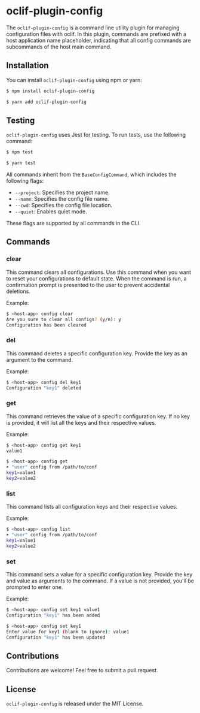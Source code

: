 # oclif-plugin-config

The `oclif-plugin-config` is a command line utility plugin for managing configuration files with oclif. In this plugin,
commands are prefixed with a host application name placeholder, indicating that all config commands are subcommands of
the host main command.

## Installation

You can install `oclif-plugin-config` using npm or yarn:

```bash
$ npm install oclif-plugin-config
```

```bash
$ yarn add oclif-plugin-config
```

## Testing

`oclif-plugin-config` uses Jest for testing. To run tests, use the following command:

```bash
$ npm test
```

```bash
$ yarn test
```

All commands inherit from the `BaseConfigCommand`, which includes the following flags:

- `--project`: Specifies the project name.
- `--name`: Specifies the config file name.
- `--cwd`: Specifies the config file location.
- `--quiet`: Enables quiet mode.

These flags are supported by all commands in the CLI.

## Commands

### clear

This command clears all configurations. Use this command when you want to reset your configurations to default state.
When the command is run, a confirmation prompt is presented to the user to prevent accidental deletions.

Example:

```bash
$ <host-app> config clear
Are you sure to clear all configs? (y/n): y
Configuration has been cleared
```

### del

This command deletes a specific configuration key. Provide the key as an argument to the command.

Example:

```bash
$ <host-app> config del key1
Configuration "key1" deleted
```

### get

This command retrieves the value of a specific configuration key. If no key is provided, it will list all the keys and
their respective values.

Example:

```bash
$ <host-app> config get key1
value1
```

```bash
$ <host-app> config get
➤ "user" config from /path/to/conf
key1=value1
key2=value2
```

### list

This command lists all configuration keys and their respective values.

Example:

```bash
$ <host-app> config list
➤ "user" config from /path/to/conf
key1=value1
key2=value2
```

### set

This command sets a value for a specific configuration key. Provide the key and value as arguments to the command. If a
value is not provided, you'll be prompted to enter one.

Example:

```bash
$ <host-app> config set key1 value1
Configuration "key1" has been added
```

```bash
$ <host-app> config set key1
Enter value for key1 (blank to ignore): value1
Configuration "key1" has been updated
```

## Contributions

Contributions are welcome! Feel free to submit a pull request.

## License

`oclif-plugin-config` is released under the MIT License.
